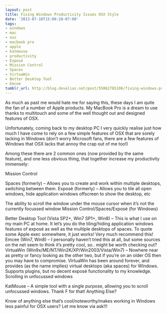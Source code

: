 ```yaml
---
layout: post
title: Fixing Windows Productivity Issues OSX Style
date: '2013-07-10T15:00:28-07:00'
tags:
- windows
- mac
- osx
- macbook pro
- apple
- katmouse
- productivity
- Exposé
- Mission Control
- Spaces
- VirtuaWin
- Better Desktop Tool
- Emcee
tumblr_url: http://blog.devalias.net/post/55062785106/fixing-windows-productivity-issues-osx-style
---
```

As much as past me would hate me for saying this, these days I am quite the fan of a number of Apple products. My MacBook Pro is a dream to use thanks to multitouch and some of the well thought out and designed features of OSX.

Unfortunately, coming back to my desktop PC I very quickly realise just how much I have come to rely on a few simple features of OSX that are sorely lacking in Windows (don’t worry Microsoft fans, there are a few features of Windows that OSX lacks that annoy the crap out of me too!)

Among these there are 2 common ones (now provided by the same feature), and one less obvious thing, that together increase my productivity immensely:

Mission Control 

Spaces (formerly) – Allows you to create and work within multiple desktops, switching between them.
Exposé (formerly) – Allows you to tile all open windows, hide application windows offscreen to show the desktop, etc

The ability to scroll the window under the mouse cursor when it’s not the currently focussed window
Mission Control/Spaces/Exposé (for Windows)

Better Desktop Tool (Vista SP2+, Win7 SP1+, Win8) – This is what I use on my main PC at home. It let’s you do the tiling/hiding application windows features of exposé as well as the multiple desktops of spaces. To quote some Apple exec somewhere, it just works! Very much recommend this!
Emcee (Win7, Win8) – I personally haven’t tried this at all, but some sources on the net seem to think it’s pretty cool, so.. might be worth checking out?
VirtuaWin (Win9x/ME/NT/Win2K/XP/Win2003/Vista/Win7) – Nowhere near as pretty or fancy looking as the other two, but if you’re on an older OS then you may have to compromise. VirtuaWin has been around forever, and provides (as the name implies) virtual desktops (aka spaces) for WIndows. Supports plugins, but no decent exposé functionality to my knowledge.
Scrolling in unfocussed windows

KatMouse – A simple tool with a single purpose, allowing you to scroll unfocussed windows. Thank F for that!
Anything Else?

Know of anything else that’s cool/noteworthy/makes working in Windows less painful for OSX users? Let me know via ask!!!
